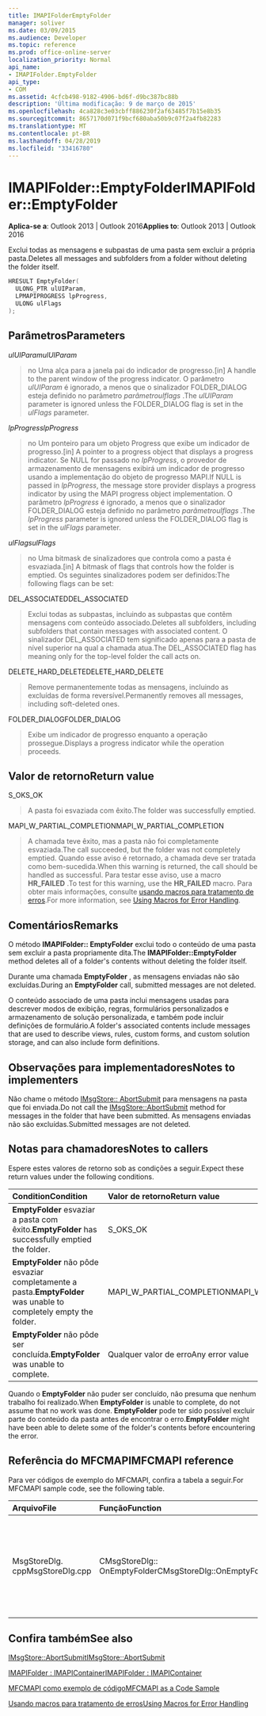```yaml
---
title: IMAPIFolderEmptyFolder
manager: soliver
ms.date: 03/09/2015
ms.audience: Developer
ms.topic: reference
ms.prod: office-online-server
localization_priority: Normal
api_name:
- IMAPIFolder.EmptyFolder
api_type:
- COM
ms.assetid: 4cfcb498-9182-4906-bd6f-d9bc387bc88b
description: 'Última modificação: 9 de março de 2015'
ms.openlocfilehash: 4ca828c3e03cbff886230f2af63485f7b15e8b35
ms.sourcegitcommit: 8657170d071f9bcf680aba50b9c07f2a4fb82283
ms.translationtype: MT
ms.contentlocale: pt-BR
ms.lasthandoff: 04/28/2019
ms.locfileid: "33416780"
---
```

# <a name="imapifolderemptyfolder"></a><span data-ttu-id="a64fe-103">IMAPIFolder::EmptyFolder</span><span class="sxs-lookup"><span data-stu-id="a64fe-103">IMAPIFolder::EmptyFolder</span></span>

  
  
<span data-ttu-id="a64fe-104">**Aplica-se a**: Outlook 2013 | Outlook 2016</span><span class="sxs-lookup"><span data-stu-id="a64fe-104">**Applies to**: Outlook 2013 | Outlook 2016</span></span> 
  
<span data-ttu-id="a64fe-105">Exclui todas as mensagens e subpastas de uma pasta sem excluir a própria pasta.</span><span class="sxs-lookup"><span data-stu-id="a64fe-105">Deletes all messages and subfolders from a folder without deleting the folder itself.</span></span>
  
```cpp
HRESULT EmptyFolder(
  ULONG_PTR ulUIParam,
  LPMAPIPROGRESS lpProgress,
  ULONG ulFlags
);
```

## <a name="parameters"></a><span data-ttu-id="a64fe-106">Parâmetros</span><span class="sxs-lookup"><span data-stu-id="a64fe-106">Parameters</span></span>

 <span data-ttu-id="a64fe-107">_ulUIParam_</span><span class="sxs-lookup"><span data-stu-id="a64fe-107">_ulUIParam_</span></span>
  
> <span data-ttu-id="a64fe-108">no Uma alça para a janela pai do indicador de progresso.</span><span class="sxs-lookup"><span data-stu-id="a64fe-108">[in] A handle to the parent window of the progress indicator.</span></span> <span data-ttu-id="a64fe-109">O parâmetro _ulUIParam_ é ignorado, a menos que o sinalizador FOLDER_DIALOG esteja definido no parâmetro _parâmetroulflags_ .</span><span class="sxs-lookup"><span data-stu-id="a64fe-109">The  _ulUIParam_ parameter is ignored unless the FOLDER_DIALOG flag is set in the  _ulFlags_ parameter.</span></span> 
    
 <span data-ttu-id="a64fe-110">_lpProgress_</span><span class="sxs-lookup"><span data-stu-id="a64fe-110">_lpProgress_</span></span>
  
> <span data-ttu-id="a64fe-111">no Um ponteiro para um objeto Progress que exibe um indicador de progresso.</span><span class="sxs-lookup"><span data-stu-id="a64fe-111">[in] A pointer to a progress object that displays a progress indicator.</span></span> <span data-ttu-id="a64fe-112">Se NULL for passado no _lpProgress_, o provedor de armazenamento de mensagens exibirá um indicador de progresso usando a implementação do objeto de progresso MAPI.</span><span class="sxs-lookup"><span data-stu-id="a64fe-112">If NULL is passed in  _lpProgress_, the message store provider displays a progress indicator by using the MAPI progress object implementation.</span></span> <span data-ttu-id="a64fe-113">O parâmetro _lpProgress_ é ignorado, a menos que o sinalizador FOLDER_DIALOG esteja definido no parâmetro _parâmetroulflags_ .</span><span class="sxs-lookup"><span data-stu-id="a64fe-113">The  _lpProgress_ parameter is ignored unless the FOLDER_DIALOG flag is set in the  _ulFlags_ parameter.</span></span> 
    
 <span data-ttu-id="a64fe-114">_ulFlags_</span><span class="sxs-lookup"><span data-stu-id="a64fe-114">_ulFlags_</span></span>
  
> <span data-ttu-id="a64fe-115">no Uma bitmask de sinalizadores que controla como a pasta é esvaziada.</span><span class="sxs-lookup"><span data-stu-id="a64fe-115">[in] A bitmask of flags that controls how the folder is emptied.</span></span> <span data-ttu-id="a64fe-116">Os seguintes sinalizadores podem ser definidos:</span><span class="sxs-lookup"><span data-stu-id="a64fe-116">The following flags can be set:</span></span>
    
<span data-ttu-id="a64fe-117">DEL_ASSOCIATED</span><span class="sxs-lookup"><span data-stu-id="a64fe-117">DEL_ASSOCIATED</span></span> 
  
> <span data-ttu-id="a64fe-118">Exclui todas as subpastas, incluindo as subpastas que contêm mensagens com conteúdo associado.</span><span class="sxs-lookup"><span data-stu-id="a64fe-118">Deletes all subfolders, including subfolders that contain messages with associated content.</span></span> <span data-ttu-id="a64fe-119">O sinalizador DEL_ASSOCIATED tem significado apenas para a pasta de nível superior na qual a chamada atua.</span><span class="sxs-lookup"><span data-stu-id="a64fe-119">The DEL_ASSOCIATED flag has meaning only for the top-level folder the call acts on.</span></span>
    
<span data-ttu-id="a64fe-120">DELETE_HARD_DELETE</span><span class="sxs-lookup"><span data-stu-id="a64fe-120">DELETE_HARD_DELETE</span></span>
  
> <span data-ttu-id="a64fe-121">Remove permanentemente todas as mensagens, incluindo as excluídas de forma reversível.</span><span class="sxs-lookup"><span data-stu-id="a64fe-121">Permanently removes all messages, including soft-deleted ones.</span></span>
    
<span data-ttu-id="a64fe-122">FOLDER_DIALOG</span><span class="sxs-lookup"><span data-stu-id="a64fe-122">FOLDER_DIALOG</span></span> 
  
> <span data-ttu-id="a64fe-123">Exibe um indicador de progresso enquanto a operação prossegue.</span><span class="sxs-lookup"><span data-stu-id="a64fe-123">Displays a progress indicator while the operation proceeds.</span></span>
    
## <a name="return-value"></a><span data-ttu-id="a64fe-124">Valor de retorno</span><span class="sxs-lookup"><span data-stu-id="a64fe-124">Return value</span></span>

<span data-ttu-id="a64fe-125">S_OK</span><span class="sxs-lookup"><span data-stu-id="a64fe-125">S_OK</span></span> 
  
> <span data-ttu-id="a64fe-126">A pasta foi esvaziada com êxito.</span><span class="sxs-lookup"><span data-stu-id="a64fe-126">The folder was successfully emptied.</span></span>
    
<span data-ttu-id="a64fe-127">MAPI_W_PARTIAL_COMPLETION</span><span class="sxs-lookup"><span data-stu-id="a64fe-127">MAPI_W_PARTIAL_COMPLETION</span></span> 
  
> <span data-ttu-id="a64fe-128">A chamada teve êxito, mas a pasta não foi completamente esvaziada.</span><span class="sxs-lookup"><span data-stu-id="a64fe-128">The call succeeded, but the folder was not completely emptied.</span></span> <span data-ttu-id="a64fe-129">Quando esse aviso é retornado, a chamada deve ser tratada como bem-sucedida.</span><span class="sxs-lookup"><span data-stu-id="a64fe-129">When this warning is returned, the call should be handled as successful.</span></span> <span data-ttu-id="a64fe-130">Para testar esse aviso, use a macro **HR_FAILED** .</span><span class="sxs-lookup"><span data-stu-id="a64fe-130">To test for this warning, use the **HR_FAILED** macro.</span></span> <span data-ttu-id="a64fe-131">Para obter mais informações, consulte [usando macros para tratamento de erros](using-macros-for-error-handling.md).</span><span class="sxs-lookup"><span data-stu-id="a64fe-131">For more information, see [Using Macros for Error Handling](using-macros-for-error-handling.md).</span></span>
    
## <a name="remarks"></a><span data-ttu-id="a64fe-132">Comentários</span><span class="sxs-lookup"><span data-stu-id="a64fe-132">Remarks</span></span>

<span data-ttu-id="a64fe-133">O método **IMAPIFolder:: EmptyFolder** exclui todo o conteúdo de uma pasta sem excluir a pasta propriamente dita.</span><span class="sxs-lookup"><span data-stu-id="a64fe-133">The **IMAPIFolder::EmptyFolder** method deletes all of a folder's contents without deleting the folder itself.</span></span> 
  
<span data-ttu-id="a64fe-134">Durante uma chamada **EmptyFolder** , as mensagens enviadas não são excluídas.</span><span class="sxs-lookup"><span data-stu-id="a64fe-134">During an **EmptyFolder** call, submitted messages are not deleted.</span></span> 
  
<span data-ttu-id="a64fe-135">O conteúdo associado de uma pasta inclui mensagens usadas para descrever modos de exibição, regras, formulários personalizados e armazenamento de solução personalizada, e também pode incluir definições de formulário.</span><span class="sxs-lookup"><span data-stu-id="a64fe-135">A folder's associated contents include messages that are used to describe views, rules, custom forms, and custom solution storage, and can also include form definitions.</span></span> 
  
## <a name="notes-to-implementers"></a><span data-ttu-id="a64fe-136">Observações para implementadores</span><span class="sxs-lookup"><span data-stu-id="a64fe-136">Notes to implementers</span></span>

<span data-ttu-id="a64fe-137">Não chame o método [IMsgStore:: AbortSubmit](imsgstore-abortsubmit.md) para mensagens na pasta que foi enviada.</span><span class="sxs-lookup"><span data-stu-id="a64fe-137">Do not call the [IMsgStore::AbortSubmit](imsgstore-abortsubmit.md) method for messages in the folder that have been submitted.</span></span> <span data-ttu-id="a64fe-138">As mensagens enviadas não são excluídas.</span><span class="sxs-lookup"><span data-stu-id="a64fe-138">Submitted messages are not deleted.</span></span> 
  
## <a name="notes-to-callers"></a><span data-ttu-id="a64fe-139">Notas para chamadores</span><span class="sxs-lookup"><span data-stu-id="a64fe-139">Notes to callers</span></span>

<span data-ttu-id="a64fe-140">Espere estes valores de retorno sob as condições a seguir.</span><span class="sxs-lookup"><span data-stu-id="a64fe-140">Expect these return values under the following conditions.</span></span>
  
|<span data-ttu-id="a64fe-141">**Condition**</span><span class="sxs-lookup"><span data-stu-id="a64fe-141">**Condition**</span></span>|<span data-ttu-id="a64fe-142">**Valor de retorno**</span><span class="sxs-lookup"><span data-stu-id="a64fe-142">**Return value**</span></span>|
|:-----|:-----|
|<span data-ttu-id="a64fe-143">**EmptyFolder** esvaziar a pasta com êxito.</span><span class="sxs-lookup"><span data-stu-id="a64fe-143">**EmptyFolder** has successfully emptied the folder.</span></span>  <br/> |<span data-ttu-id="a64fe-144">S_OK</span><span class="sxs-lookup"><span data-stu-id="a64fe-144">S_OK</span></span>  <br/> |
|<span data-ttu-id="a64fe-145">**EmptyFolder** não pôde esvaziar completamente a pasta.</span><span class="sxs-lookup"><span data-stu-id="a64fe-145">**EmptyFolder** was unable to completely empty the folder.</span></span>  <br/> |<span data-ttu-id="a64fe-146">MAPI_W_PARTIAL_COMPLETION</span><span class="sxs-lookup"><span data-stu-id="a64fe-146">MAPI_W_PARTIAL_COMPLETION</span></span>  <br/> |
|<span data-ttu-id="a64fe-147">**EmptyFolder** não pôde ser concluída.</span><span class="sxs-lookup"><span data-stu-id="a64fe-147">**EmptyFolder** was unable to complete.</span></span>  <br/> |<span data-ttu-id="a64fe-148">Qualquer valor de erro</span><span class="sxs-lookup"><span data-stu-id="a64fe-148">Any error value</span></span>  <br/> |
   
<span data-ttu-id="a64fe-149">Quando o **EmptyFolder** não puder ser concluído, não presuma que nenhum trabalho foi realizado.</span><span class="sxs-lookup"><span data-stu-id="a64fe-149">When **EmptyFolder** is unable to complete, do not assume that no work was done.</span></span> <span data-ttu-id="a64fe-150">**EmptyFolder** pode ter sido possível excluir parte do conteúdo da pasta antes de encontrar o erro.</span><span class="sxs-lookup"><span data-stu-id="a64fe-150">**EmptyFolder** might have been able to delete some of the folder's contents before encountering the error.</span></span> 
  
## <a name="mfcmapi-reference"></a><span data-ttu-id="a64fe-151">Referência do MFCMAPI</span><span class="sxs-lookup"><span data-stu-id="a64fe-151">MFCMAPI reference</span></span>

<span data-ttu-id="a64fe-152">Para ver códigos de exemplo do MFCMAPI, confira a tabela a seguir.</span><span class="sxs-lookup"><span data-stu-id="a64fe-152">For MFCMAPI sample code, see the following table.</span></span>
  
|<span data-ttu-id="a64fe-153">**Arquivo**</span><span class="sxs-lookup"><span data-stu-id="a64fe-153">**File**</span></span>|<span data-ttu-id="a64fe-154">**Função**</span><span class="sxs-lookup"><span data-stu-id="a64fe-154">**Function**</span></span>|<span data-ttu-id="a64fe-155">**Comentário**</span><span class="sxs-lookup"><span data-stu-id="a64fe-155">**Comment**</span></span>|
|:-----|:-----|:-----|
|<span data-ttu-id="a64fe-156">MsgStoreDlg. cpp</span><span class="sxs-lookup"><span data-stu-id="a64fe-156">MsgStoreDlg.cpp</span></span>  <br/> |<span data-ttu-id="a64fe-157">CMsgStoreDlg:: OnEmptyFolder</span><span class="sxs-lookup"><span data-stu-id="a64fe-157">CMsgStoreDlg::OnEmptyFolder</span></span>  <br/> |<span data-ttu-id="a64fe-158">MFCMAPI usa o método **IMAPIFolder:: EmptyFolder** para excluir o conteúdo da pasta especificada.</span><span class="sxs-lookup"><span data-stu-id="a64fe-158">MFCMAPI uses the **IMAPIFolder::EmptyFolder** method to delete the contents of the specified folder.</span></span>  <br/> |
   
## <a name="see-also"></a><span data-ttu-id="a64fe-159">Confira também</span><span class="sxs-lookup"><span data-stu-id="a64fe-159">See also</span></span>



[<span data-ttu-id="a64fe-160">IMsgStore::AbortSubmit</span><span class="sxs-lookup"><span data-stu-id="a64fe-160">IMsgStore::AbortSubmit</span></span>](imsgstore-abortsubmit.md)
  
[<span data-ttu-id="a64fe-161">IMAPIFolder : IMAPIContainer</span><span class="sxs-lookup"><span data-stu-id="a64fe-161">IMAPIFolder : IMAPIContainer</span></span>](imapifolderimapicontainer.md)


[<span data-ttu-id="a64fe-162">MFCMAPI como exemplo de código</span><span class="sxs-lookup"><span data-stu-id="a64fe-162">MFCMAPI as a Code Sample</span></span>](mfcmapi-as-a-code-sample.md)
  
[<span data-ttu-id="a64fe-163">Usando macros para tratamento de erros</span><span class="sxs-lookup"><span data-stu-id="a64fe-163">Using Macros for Error Handling</span></span>](using-macros-for-error-handling.md)

